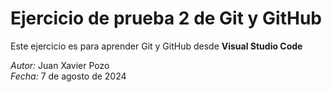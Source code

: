 # Ejercicio de prueba 2 de Git y GitHub

Este ejercicio es para aprender Git y GitHub desde **Visual Studio Code**

*Autor:* Juan Xavier Pozo  
*Fecha:* 7 de agosto de 2024
